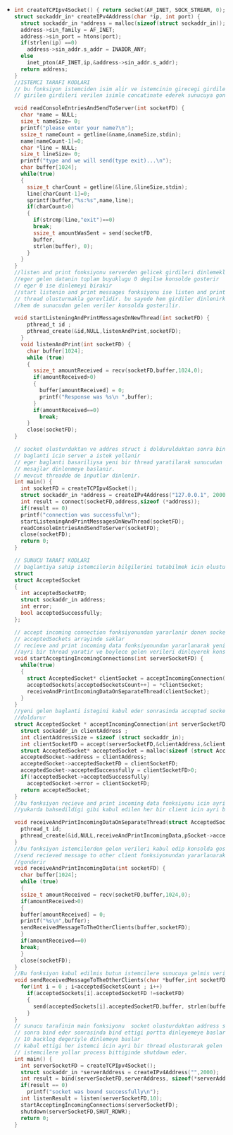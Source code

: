 - ```c
  int createTCPIpv4Socket() { return socket(AF_INET, SOCK_STREAM, 0); }
  struct sockaddr_in* createIPv4Address(char *ip, int port) {
    struct sockaddr_in *address = malloc(sizeof(struct sockaddr_in));
    address->sin_family = AF_INET;
    address->sin_port = htons(port);
    if(strlen(ip) ==0)
      address->sin_addr.s_addr = INADDR_ANY;
    else
      inet_pton(AF_INET,ip,&address->sin_addr.s_addr);
    return address;
  }
  //ISTEMCI TARAFI KODLARI
  // bu fonksiyon istemciden isim alir ve istemcinin girecegi girdileri dinler 
  // girilen girdileri verilen isimle concatinate ederek sunucuya gondermekle gorevlidir.
  
  void readConsoleEntriesAndSendToServer(int socketFD) {
    char *name = NULL;
    size_t nameSize= 0;
    printf("please enter your name?\n");
    ssize_t nameCount = getline(&name,&nameSize,stdin);
    name[nameCount-1]=0;
    char *line = NULL;
    size_t lineSize= 0;
    printf("type and we will send(type exit)...\n");
    char buffer[1024];
    while(true)
    {
      ssize_t charCount = getline(&line,&lineSize,stdin);
      line[charCount-1]=0;
      sprintf(buffer,"%s:%s",name,line);
      if(charCount>0)
      {
        if(strcmp(line,"exit")==0)
        break;
        ssize_t amountWasSent = send(socketFD,
        buffer,
        strlen(buffer), 0);
      }
    }
  }
  //listen and print fonksiyonu serverden gelicek girdileri dinlemekle gorevlidir
  //eger gelen datanin toplam buyuklugu 0 degilse konsolde gosterir 
  // eger 0 ise dinlemeyi birakir
  //start listenin and print messages fonksiyonu ise listen and print fonksiyonu icin
  // thread olusturmakla gorevlidir. bu sayede hem girdiler dinlenirken
  //hem de sunucudan gelen veriler konsolda gosterilir.
  
  void startListeningAndPrintMessagesOnNewThread(int socketFD) {
      pthread_t id ;
      pthread_create(&id,NULL,listenAndPrint,socketFD);
    }
    void listenAndPrint(int socketFD) {
      char buffer[1024];
      while (true)
      {
        ssize_t amountReceived = recv(socketFD,buffer,1024,0);
        if(amountReceived>0)
        {
          buffer[amountReceived] = 0;
          printf("Response was %s\n ",buffer);
        }
        if(amountReceived==0)
          break;
      }
      close(socketFD);
  }
  
  // socket olusturduktan ve addres struct i doldurulduktan sonra bind edilir
  // baglanti icin server a istek yollanir
  // eger baglanti basariliysa yeni bir thread yaratilarak sunucudan gelen
  // mesajlar dinlenmeye baslanir.
  // mevcut threadde de inputlar dinlenir.
  int main() {
    int socketFD = createTCPIpv4Socket();
    struct sockaddr_in *address = createIPv4Address("127.0.0.1", 2000);
    int result = connect(socketFD,address,sizeof (*address));
    if(result == 0)
    printf("connection was successful\n");
    startListeningAndPrintMessagesOnNewThread(socketFD);
    readConsoleEntriesAndSendToServer(socketFD);
    close(socketFD);
    return 0;
  }
  
  // SUNUCU TARAFI KODLARI
  // baglantiya sahip istemcilerin bilgilerini tutabilmek icin olusturulmus bir yapidir.
  struct
  struct AcceptedSocket
  {
    int acceptedSocketFD;
    struct sockaddr_in address;
    int error;
    bool acceptedSuccessfully;
  };
  
  // accept incoming connection fonksiyonundan yararlanir donen socket verilerini 
  // acceptedSockets arrayinde saklar
  // recieve and print incoming data fonksiyonundan yararlanarak yeni client icin
  //ayri bir thread yaratir ve boylece gelen verileri dinleyerek konsolda gosterir.
  void startAcceptingIncomingConnections(int serverSocketFD) {
    while(true)
    {
      struct AcceptedSocket* clientSocket = acceptIncomingConnection(serverSocketFD);
      acceptedSockets[acceptedSocketsCount++] = *clientSocket;
      receiveAndPrintIncomingDataOnSeparateThread(clientSocket);
    }
  }
  //yeni gelen baglanti istegini kabul eder sonrasinda accepted socket struct yapisini
  //doldurur
  struct AcceptedSocket * acceptIncomingConnection(int serverSocketFD) {
    struct sockaddr_in clientAddress ;
    int clientAddressSize = sizeof (struct sockaddr_in);
    int clientSocketFD = accept(serverSocketFD,&clientAddress,&clientAddressSize);
    struct AcceptedSocket* acceptedSocket = malloc(sizeof (struct AcceptedSocket));
    acceptedSocket->address = clientAddress;
    acceptedSocket->acceptedSocketFD = clientSocketFD;
    acceptedSocket->acceptedSuccessfully = clientSocketFD>0;
    if(!acceptedSocket->acceptedSuccessfully)
      acceptedSocket->error = clientSocketFD;
    return acceptedSocket;
  }
  //bu fonksiyon recieve and print incoming data fonksiyonu icin ayri bir thread olusturur
  //yukarda bahsedildigi gibi kabul edilen her bir client icin ayri bir thread olusturulur
  
  void receiveAndPrintIncomingDataOnSeparateThread(struct AcceptedSocket *pSocket) {
    pthread_t id;
    pthread_create(&id,NULL,receiveAndPrintIncomingData,pSocket->acceptedSocketFD);
  }
  //bu fonksiyon istemcilerden gelen verileri kabul edip konsolda gostermekle gorevlidir.
  //send recieved message to other client fonksiyonundan yararlanarak butun istemcilere 
  //gonderir
  void receiveAndPrintIncomingData(int socketFD) {
    char buffer[1024];
    while (true)
    {
    ssize_t amountReceived = recv(socketFD,buffer,1024,0);
    if(amountReceived>0)
    {
    buffer[amountReceived] = 0;
    printf("%s\n",buffer);
    sendReceivedMessageToTheOtherClients(buffer,socketFD);
    }
    if(amountReceived==0)
    break;
    }
    close(socketFD);
  }
  //Bu fonksiyon kabul edilmis butun istemcilere sunucuya gelmis veriyi yollar
  void sendReceivedMessageToTheOtherClients(char *buffer,int socketFD) {
    for(int i = 0 ; i<acceptedSocketsCount ; i++)
      if(acceptedSockets[i].acceptedSocketFD !=socketFD)
      {
        send(acceptedSockets[i].acceptedSocketFD,buffer, strlen(buffer),0);
      }
  }
  // sunucu tarafinin main fonksiyonu  socket olusturduktan address structini doldurduktan
  // sonra bind eder sonrasinda bind ettigi portta dinleyemeye baslar
  // 10 backlog degeriyle dinlemeye baslar
  // kabul ettigi her istemci icin ayri bir thread olusturarak gelen verileri butun
  // istemcilere yollar process bittiginde shutdown eder.
  int main() {
    int serverSocketFD = createTCPIpv4Socket();
    struct sockaddr_in *serverAddress = createIPv4Address("",2000);
    int result = bind(serverSocketFD,serverAddress, sizeof(*serverAddress));
    if(result == 0)
      printf("socket was bound successfully\n");
    int listenResult = listen(serverSocketFD,10);
    startAcceptingIncomingConnections(serverSocketFD);
    shutdown(serverSocketFD,SHUT_RDWR);
    return 0;
  }
  ```